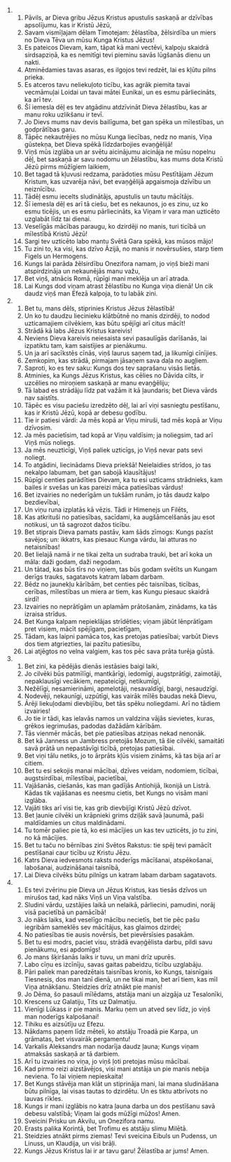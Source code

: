<ol>
  <li>
    <ol>
      <li>Pāvils, ar Dieva gribu Jēzus Kristus apustulis saskaņā ar dzīvības apsolījumu, kas ir Kristū Jēzū,</li>
      <li>Savam vismīļajam dēlam Timotejam: žēlastība, žēlsirdība un miers no Dieva Tēva un mūsu Kunga Kristus Jēzus!</li>
      <li>Es pateicos Dievam, kam, tāpat kā mani vectēvi, kalpoju skaidrā sirdsapziņā, ka es nemitīgi tevi pieminu savās lūgšanās dienu un nakti.</li>
      <li>Atminēdamies tavas asaras, es ilgojos tevi redzēt, lai es kļūtu pilns prieka.</li>
      <li>Es atceros tavu neliekuļoto ticību, kas agrāk piemita tavai vecmāmuļai Loidai un tavai mātei Eunikai, un es esmu pārliecināts, ka arī tev.</li>
      <li>Šī iemesla dēļ es tev atgādinu atdzīvināt Dieva žēlastību, kas ar manu roku uzlikšanu ir tevī.</li>
      <li>Jo Dievs mums nav devis bailīguma, bet gan spēka un mīlestības, un godprātības garu.</li>
      <li>Tāpēc nekautrējies no mūsu Kunga liecības, nedz no manis, Viņa gūstekņa, bet Dieva spēkā līdzdarbojies evaņģēlijā!</li>
      <li>Viņš mūs izglāba un ar svētu aicinājumu aicināja ne mūsu nopelnu dēļ, bet saskaņā ar savu nodomu un žēlastību, kas mums dota Kristū Jēzū pirms mūžīgiem laikiem,</li>
      <li>Bet tagad tā kļuvusi redzama, parādoties mūsu Pestītājam Jēzum Kristum, kas uzvarēja nāvi, bet evaņģēlijā apgaismoja dzīvību un neiznīcību.</li>
      <li>Tādēļ esmu iecelts sludinātājs, apustulis un tautu mācītājs.</li>
      <li>Šī iemesla dēļ es arī tā ciešu, bet es nekaunos, jo es zinu, uz ko esmu ticējis, un es esmu pārliecināts, ka Viņam ir vara man uzticēto uzglabāt līdz tai dienai.</li>
      <li>Veselīgās mācības paraugu, ko dzirdēji no manis, turi ticībā un mīlestībā Kristū Jēzū!</li>
      <li>Sargi tev uzticēto labo mantu Svētā Gara spēkā, kas mūsos mājo!</li>
      <li>Tu zini to, ka visi, kas dzīvo Āzijā, no manis ir novērsušies, starp tiem Figels un Hermogens.</li>
      <li>Kungs lai parāda žēlsirdību Onezifora namam, jo viņš bieži mani atspirdzināja un nekaunējās manu važu,</li>
      <li>Bet viņš, atnācis Romā, rūpīgi mani meklēja un arī atrada.</li>
      <li>Lai Kungs dod viņam atrast žēlastību no Kunga viņa dienā! Un cik daudz viņš man Efezā kalpoja, to tu labāk zini.</li>
    </ol>
  </li>
  <li>
    <ol>
      <li>Bet tu, mans dēls, stiprinies Kristus Jēzus žēlastībā!</li>
      <li>Un ko tu daudzu liecinieku klātbūtnē no manis dzirdēji, to nodod uzticamajiem cilvēkiem, kas būtu spējīgi arī citus mācīt!</li>
      <li>Strādā kā labs Jēzus Kristus kareivis!</li>
      <li>Neviens Dieva kareivis neiesaista sevi pasaulīgās darīšanās, lai izpatiktu tam, kam saistījies ar pienākumu.</li>
      <li>Un ja arī sacīkstēs cīnās, viņš laurus saņem tad, ja likumīgi cīnījies.</li>
      <li>Zemkopim, kas strādā, pirmajam jāsaņem sava daļa no augļiem.</li>
      <li>Saproti, ko es tev saku: Kungs dos tev saprašanu visās lietās.</li>
      <li>Atminies, ka Kungs Jēzus Kristus, kas cēlies no Dāvida cilts, ir uzcēlies no miroņiem saskaņā ar manu evaņģēliju;</li>
      <li>Tā labad es strādāju līdz pat važām it kā ļaundaris; bet Dieva vārds nav saistīts.</li>
      <li>Tāpēc es visu paciešu izredzēto dēļ, lai arī viņi sasniegtu pestīšanu, kas ir Kristū Jēzū, kopā ar debesu godību.</li>
      <li>Tie ir patiesi vārdi: Ja mēs kopā ar Viņu miruši, tad mēs kopā ar Viņu dzīvosim.</li>
      <li>Ja mēs pacietīsim, tad kopā ar Viņu valdīsim; ja noliegsim, tad arī Viņš mūs noliegs.</li>
      <li>Ja mēs neuzticīgi, Viņš paliek uzticīgs, jo Viņš nevar pats sevi noliegt.</li>
      <li>To atgādini, liecinādams Dieva priekšā! Neielaidies strīdos, jo tas nekalpo labumam, bet gan sabojā klausītājus!</li>
      <li>Rūpīgi centies parādīties Dievam, ka tu esi uzticams strādnieks, kam bailes ir svešas un kas pareizi māca patiesības vārdus!</li>
      <li>Bet izvairies no nederīgām un tukšām runām, jo tās daudz kalpo bezdievībai,</li>
      <li>Un viņu runa izplatās kā vēzis. Tādi ir Himenejs un Filēts,</li>
      <li>Kas atkrituši no patiesības, sacīdami, ka augšāmcelšanās jau esot notikusi, un tā sagrozot dažos ticību.</li>
      <li>Bet stiprais Dieva pamats pastāv, kam šāds zīmogs: Kungs pazīst savējos; un: ikkatrs, kas piesauc Kunga vārdu, lai atturas no netaisnības!</li>
      <li>Bet lielajā namā ir ne tikai zelta un sudraba trauki, bet arī koka un māla: daži godam, daži negodam.</li>
      <li>Un tātad, kas būs tīrs no viņiem, tas būs godam svētīts un Kungam derīgs trauks, sagatavots katram labam darbam.</li>
      <li>Bēdz no jaunekļu kārībām, bet centies pēc taisnības, ticības, cerības, mīlestības un miera ar tiem, kas Kungu piesauc skaidrā sirdī!</li>
      <li>Izvairies no neprātīgām un aplamām prātošanām, zinādams, ka tās izraisa strīdus.</li>
      <li>Bet Kunga kalpam nepieklājas strīdēties; viņam jābūt lēnprātīgam pret visiem, mācīt spējīgam, pacietīgam,</li>
      <li>Tādam, kas laipni pamāca tos, kas pretojas patiesībai; varbūt Dievs dos tiem atgriezties, lai pazītu patiesību,</li>
      <li>Lai atjēgtos no velna valgiem, kas tos pēc sava prāta turēja gūstā.</li>
    </ol>
  </li>
  <li>
    <ol>
      <li>Bet zini, ka pēdējās dienās iestāsies baigi laiki,</li>
      <li>Jo cilvēki būs patmīlīgi, mantkārīgi, iedomīgi, augstprātīgi, zaimotāji, nepaklausīgi vecākiem, nepateicīgi, netikumīgi,</li>
      <li>Nežēlīgi, nesamierināmi, apmelotāji, nesavaldīgi, bargi, nesaudzīgi.</li>
      <li>Nodevēji, nekaunīgi, uzpūtīgi, kas vairāk mīlēs baudas nekā Dievu,</li>
      <li>Ārēji liekuļodami dievbijību, bet tās spēku noliegdami. Arī no tādiem izvairies!</li>
      <li>Jo tie ir tādi, kas ielavās namos un valdzina vājās sievietes, kuras, grēkos iegrimušas, padodas dažādām kārībām.</li>
      <li>Tās vienmēr mācās, bet pie patiesības atziņas nekad nenonāk.</li>
      <li>Bet kā Janness un Jambress pretojās Mozum, tā šie cilvēki, samaitāti savā prātā un nepastāvīgi ticībā, pretojas patiesībai.</li>
      <li>Bet viņi tālu netiks, jo to ārprāts kļūs visiem zināms, kā tas bija arī ar citiem.</li>
      <li>Bet tu esi sekojis manai mācībai, dzīves veidam, nodomiem, ticībai, augstsirdībai, mīlestībai, pacietībai,</li>
      <li>Vajāšanās, ciešanās, kas man gadījās Antiohijā, Ikonijā un Listrā. Kādas tik vajāšanas es neesmu cietis, bet Kungs no visām mani izglāba.</li>
      <li>Vajāti tiks arī visi tie, kas grib dievbijīgi Kristū Jēzū dzīvot.</li>
      <li>Bet ļaunie cilvēki un krāpnieki grims dziļāk savā ļaunumā, paši maldīdamies un citus maldinādami.</li>
      <li>Tu tomēr paliec pie tā, ko esi mācījies un kas tev uzticēts, jo tu zini, no kā mācījies.</li>
      <li>Bet tu taču no bērnības zini Svētos Rakstus: tie spēj tevi pamācīt pestīšanai caur ticību uz Kristu Jēzu.</li>
      <li>Katrs Dieva iedvesmots raksts noderīgs mācīšanai, atspēkošanai, labošanai, audzināšanai taisnībā,</li>
      <li>Lai Dieva cilvēks būtu pilnīgs un katram labam darbam sagatavots.</li>
    </ol>
  </li>
  <li>
    <ol>
      <li>Es tevi zvērinu pie Dieva un Jēzus Kristus, kas tiesās dzīvos un mirušos tad, kad nāks Viņš un Viņa valstība.</li>
      <li>Sludini vārdu, uzstājies laikā un nelaikā, pārliecini, pamudini, norāj visā pacietībā un pamācībā!</li>
      <li>Jo nāks laiks, kad veselīgo mācību necietīs, bet tie pēc pašu iegribām sameklēs sev mācītājus, kas glaimos dzirdei;</li>
      <li>No patiesības tie ausis novērsīs, bet pievērsīsies pasakām.</li>
      <li>Bet tu esi modrs, paciet visu, strādā evaņģēlista darbu, pildi savu pienākumu, esi apdomīgs!</li>
      <li>Jo mans šķiršanās laiks ir tuvu, un mani drīz upurēs.</li>
      <li>Labo cīņu es izcīnīju, savas gaitas pabeidzu, ticību uzglabāju.</li>
      <li>Pāri paliek man paredzētais taisnības kronis, ko Kungs, taisnīgais Tiesnesis, dos man tanī dienā, un ne tikai man, bet arī tiem, kas mīl Viņa atnākšanu. Steidzies drīz atnākt pie manis!</li>
      <li>Jo Dēma, šo pasauli mīlēdams, atstāja mani un aizgāja uz Tesalonīki,</li>
      <li>Krescens uz Galatiju, Tits uz Dalmatiju.</li>
      <li>Vienīgi Lūkass ir pie manis. Marku ņem un atved sev līdz, jo viņš man noderīgs kalpošanai!</li>
      <li>Tihiku es aizsūtīju uz Efezu.</li>
      <li>Nākdams paņem līdz mēteli, ko atstāju Troadā pie Karpa, un grāmatas, bet visvairāk pergamentu!</li>
      <li>Varkalis Aleksandrs man nodarīja daudz ļauna; Kungs viņam atmaksās saskaņā ar tā darbiem.</li>
      <li>Arī tu izvairies no viņa, jo viņš ļoti pretojas mūsu mācībai.</li>
      <li>Kad pirmo reizi aizstāvējos, visi mani atstāja un pie manis nebija neviena. To lai viņiem nepieskaita!</li>
      <li>Bet Kungs stāvēja man klāt un stiprināja mani, lai mana sludināšana būtu pilnīga, lai visas tautas to dzirdētu. Un es tiktu atbrīvots no lauvas rīkles.</li>
      <li>Kungs ir mani izglābis no katra ļauna darba un dos pestīšanu savā debesu valstībā; Viņam lai gods mūžīgi mūžos! Amen.</li>
      <li>Sveicini Prisku un Akvilu, un Onezifora namu.</li>
      <li>Erasts palika Korintā, bet Trofimu es atstāju slimu Milētā.</li>
      <li>Steidzies atnākt pirms ziemas! Tevi sveicina Eibuls un Pudenss, un Linuss, un Klaudija, un visi brāļi.</li>
      <li>Kungs Jēzus Kristus lai ir ar tavu garu! Žēlastība ar jums! Amen.</li>
    </ol>
  </li>
</ol>